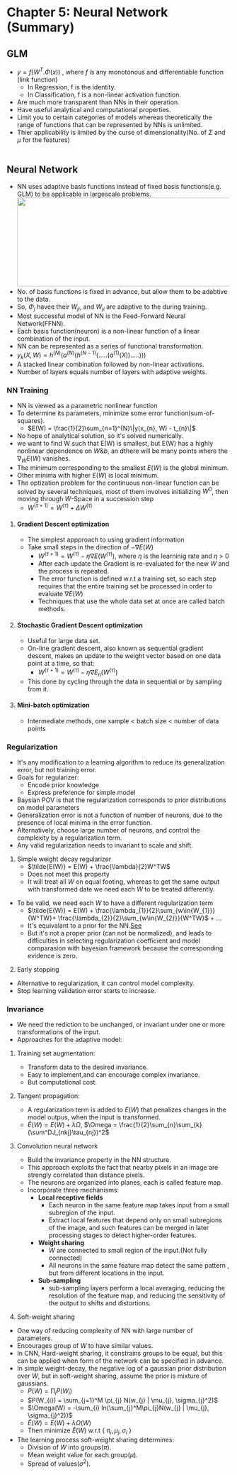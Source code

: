 # Chapter 5: Neural Network (Summary)

## GLM
- $y = f(W^{T}.\Phi(x))$ , where $f$ is any monotonous and differentiable function (link function)
    - In Regression, f is the identity.
    - In Classification, f is a non-linear activation function.
- Are much more transparent than NNs in their operation.
- Have useful analytical and computational properties.
- Limit you to certain categories of models whereas theoretically the range of functions that can be represented by NNs is unlimited.
- Thier applicability is limited by the curse of dimensionality(No. of $\Sigma$ and $\mu$ for the features)<br><br>
    
## Neural Network
- NN uses adaptive basis functions instead of fixed basis functions(e.g. GLM) to be applicable in largescale problems.
<img src='Results/FFNN.jpg' width='500' height='200'></img>
- No. of basis functions is fixed in advance, but allow them to be adabtive to the data.
- So, $\Phi_{j}$ havee their $W_{ji}$, and $W_{ji}$ are adaptive to the during training.
- Most successful model of NN is the Feed-Forward Neural Network(FFNN).
- Each basis function(neuron) is a non-linear function of a linear combination of the input.
- NN can be represented as a series of functional transformation.
- $y_{k}(X, W) = h^{(N)}(a^{(N)}(h^{(N-1)}(.....(a^{(1)}(X)).....)))$
- A stacked linear combination followed by non-linear activations.
- Number of layers equals number of layers with adaptive weights.

### NN Training
- NN is viewed as a parametric nonlinear function
- To determine its parameters, minimize some error function(sum-of-squares).
    - $E(W) = \frac{1}{2}\sum_{n=1}^{N}\|y(x_{n}, W) - t_{n}\|$
- No hope of analytical solution, so it's solved numerically.
- we want to find W such that E(W) is smallest, but E(W) has a highly nonlinear dependence on $W \& b$, an dthere will be many points where the $\nabla_{W} E(W)$ vanishes.
- The minimum corresponding to the smallest $E(W)$ is the global minimum.
- Other minima with higher $E(W)$ is local minimum.
- The optization problem for the continuous non-linear function can be solved by several techniques, most of them involves initializing $W^{0}$, then moving through $W$-Space in a succession step
    - $W^{(\tau+1)} = W^{(\tau)} + \Delta W^{(\tau)}$

1. #### Gradient Descent optimization
    - The simplest appproach to using gradient information
    - Take small steps in the direction of $-\nabla E(W)$
        - $W^{(\tau+1)} = W^{(\tau)} - \eta \nabla E(W^{(\tau)})$, where $\eta$ is the learninig rate and $\eta$ > 0
        - After each update the Gradient is re-evaluated for the new $W$ and the process is repeated.
        - The error function is defined w.r.t a training set, so each step requires that the entire training set be processed in order to evaluate $\nabla E(W)$
        - Techniques that use the whole data set at once are called batch methods.
2. #### Stochastic Gradient Descent optimization
    - Useful for large data set.
    - On-line gradient descent, also known as sequential gradient descent, makes an update to the weight vector based on one data point at a time, so that:
        - $W^{(\tau+1)} = W^{(\tau)} - \eta \nabla E_{n}(W^{(\tau)})$
    - This done by cycling through the data in sequential or by sampling from it.

3. #### Mini-batch optimization
    - Intermediate methods, one sample < batch size < number of data points
    
### Regularization
- It's any modification to a learning algorithm to reduce its generalization error, but not training error.
- Goals for regularizer:
    - Encode prior knowledge
    - Express preference for simple model
- Baysian POV is that the regularization corresponds to prior distributions on model parameters
- Generalization error is not a function of number of neurons, due to the presence of local minima in the error function.
- Alternatively, choose large number of neurons, and control the complexity by a regularization term.
- Any valid regularization needs to invariant to scale and shift.
1. Simple weight decay regularizer 
    - $\tilde{E(W)} = E(W) + \frac{\lambda}{2}W^TW$
    - Does not meet this property
    - It will treat all $W$ on equal footing, whereas to get the same output with transformed date we need each $W$ to be treated differently.
- To be valid, we need each $W$ to have a different regularization term
    - $\tilde{E(W)} = E(W) + \frac{\lambda_{1}}{2}\sum_{w\in{W_{1}}}{W^TW}+ \frac{\lambda_{2}}{2}\sum_{w\in{W_{2}}}{W^TW}$ + ...
    - It's equivalant to a prior for the NN.[See](https://github.com/AlaaSedeeq/Pattern-recognition-and-machine-learning/blob/main/Ch%2003%20Linear%20Models%20For%20Regression/00%20Chapter%20Summary.ipynb)
    - But it's not a proper prior (can not be normalized), and leads to difficulties in selecting regularization coefficient and model comparasion with bayesian framework because the corresponding evidence is zero.
2. Early stopping
- Alternative to regularization, it can control model complexity.
- Stop learning validation error starts to increase.

### Invariance
- We need the rediction to be unchanged, or invariant under one or more transformations of the input.
- Approaches for the adaptive model:
1. Training set augmentation:
    - Transform data to the desired invariance.
    - Easy to implement,and can encourage complex invariance.
    - But computational cost.
2. Tangent propagation:
    - A regularization term is added to $E(W)$ that penalizes changes in the model outpus, when the input is transformed.
    - $\tilde{E}(W) = E(W) + \lambda \Omega$,  $\Omega = \frac{1}{2}\sum_{n}\sum_{k}(\sum^DJ_{nkj}\tau_{nj})^2$
3. Convolution neural network
    - Build the invariance property in the NN structure.
    - This approach exploits the fact that nearby pixels in an image are strengly correlated than distance pixels.
    - The neurons are organized into planes, each is called feature map.
    - Incorporate three mechanisms:
        - <b>Local receptive fields</b>
            - Each neuron in the same feature map takes input from a small subregion of the input.
            - Extract local features that depend only on small subregions of the image, and such features can be merged in later processing stages to detect higher-order features.
        - <b>Weight sharing</b>
            - $W$ are connected to small region of the input.(Not fully connected)
            - All neurons in the same feature map detect the same pattern , but from different locations in the input.
        - <b>Sub-sampling</b>
            - sub-sampling layers perform a local averaging, reducing the resolution of the feature map, and reducing the sensitivity of the output to shifts and distortions. 
            
4. Soft-weight sharing
- One way of reducing complexity of NN with large number of parameters.
- Encourages group of $W$ to have similar values.
- In CNN, Hard-weight sharing, it constrains groups to be equal, but this can be applied when form of the network can be specified in advance.
- In simple weight-decay, the negative log of a gaussian prior distribution over $W$, but in soft-weight sharing, assume the prior is mixture of gaussians.
    - $P(W) = \prod_{i}P(W_{i})$
    - $P(W_{i}) = \sum_{j=1}^M \pi_{j} N(w_{j} | \mu_{j}, \sigma_{j}^2)$
    - $\Omega(W) = -\sum_{i} ln(\sum_{j}^M\pi_{j}N(w_{j} | \mu_{j}, \sigma_{j}^2))$
    - $\tilde{E}(W) = E(W) + \lambda \Omega(W)$
    - Then minimize $\tilde{E}(W)$ w.r.t { $\pi_{i}, \mu_{j}, \sigma_{i}$ }
- The learning process soft-weight sharing determines:
    - Division of $W$ into groups($\pi$).
    - Mean weight value for each group($\mu$).
    - Spread of values($\sigma^2$).
